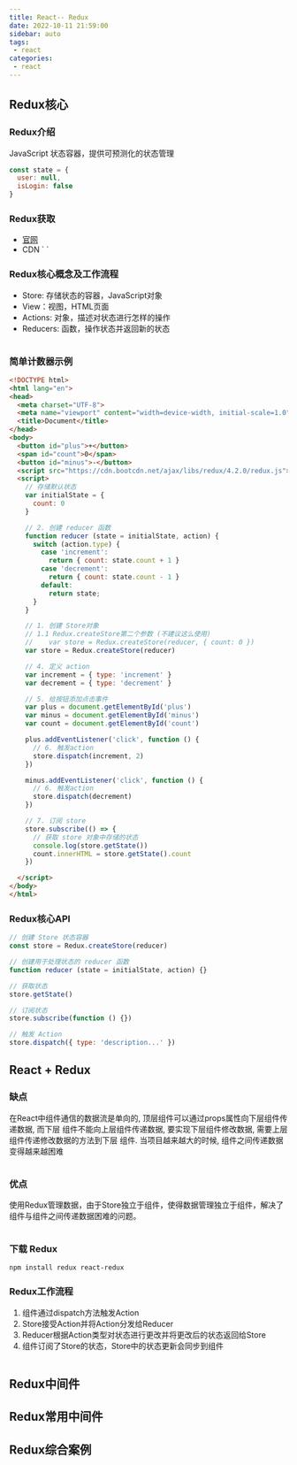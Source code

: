 ```yaml
---
title: React-- Redux
date: 2022-10-11 21:59:00
sidebar: auto
tags:
 - react
categories:
 - react
---
```


## Redux核心


### Redux介绍

JavaScript 状态容器，提供可预测化的状态管理

```jsx
const state = {
  user: null,
  isLogin: false
}
```

### Redux获取

+ [官网](https://cn.redux.js.org/)
+ CDN
  `
  <script src="https://cdn.bootcdn.net/ajax/libs/redux/4.2.0/redux.js"></script>
  `

### Redux核心概念及工作流程

+ Store: 存储状态的容器，JavaScript对象
+ View：视图，HTML页面
+ Actions: 对象，描述对状态进行怎样的操作
+ Reducers: 函数，操作状态并返回新的状态

<img :src="$withBase('/images/react/redux/1.jpg')" alt="">

### 简单计数器示例

```html
<!DOCTYPE html>
<html lang="en">
<head>
  <meta charset="UTF-8">
  <meta name="viewport" content="width=device-width, initial-scale=1.0">
  <title>Document</title>
</head>
<body>
  <button id="plus">+</button>
  <span id="count">0</span>
  <button id="minus">-</button>
  <script src="https://cdn.bootcdn.net/ajax/libs/redux/4.2.0/redux.js"></script>
  <script>
    // 存储默认状态
    var initialState = {
      count: 0
    }

    // 2. 创建 reducer 函数
    function reducer (state = initialState, action) {
      switch (action.type) {
        case 'increment':
          return { count: state.count + 1 }
        case 'decrement':
          return { count: state.count - 1 }
        default:
          return state;
      }
    }

    // 1. 创建 Store对象
    // 1.1 Redux.createStore第二个参数 (不建议这么使用)
    //    var store = Redux.createStore(reducer, { count: 0 })
    var store = Redux.createStore(reducer)

    // 4. 定义 action
    var increment = { type: 'increment' }
    var decrement = { type: 'decrement' }

    // 5. 给按钮添加点击事件
    var plus = document.getElementById('plus')
    var minus = document.getElementById('minus')
    var count = document.getElementById('count')

    plus.addEventListener('click', function () {
      // 6. 触发action
      store.dispatch(increment, 2)
    })

    minus.addEventListener('click', function () {
      // 6. 触发action
      store.dispatch(decrement)
    })

    // 7. 订阅 store
    store.subscribe(() => {
      // 获取 store 对象中存储的状态
      console.log(store.getState())
      count.innerHTML = store.getState().count
    })

  </script>
</body>
</html>
```

### Redux核心API

```js
// 创建 Store 状态容器
const store = Redux.createStore(reducer)

// 创建用于处理状态的 reducer 函数
function reducer (state = initialState, action) {}

// 获取状态
store.getState()

// 订阅状态
store.subscribe(function () {})

// 触发 Action
store.dispatch({ type: 'description...' })
```

## React + Redux

### 缺点

在React中组件通信的数据流是单向的, 顶层组件可以通过props属性向下层组件传递数据, ⽽下层
组件不能向上层组件传递数据, 要实现下层组件修改数据, 需要上层组件传递修改数据的⽅法到下层
组件. 当项⽬越来越⼤的时候, 组件之间传递数据变得越来越困难

<img :src="$withBase('/images/react/redux/2.jpg')" alt="">

### 优点

使⽤Redux管理数据，由于Store独⽴于组件，使得数据管理独⽴于组件，解决了组件与组件之间传递数据困难的问题。

<img :src="$withBase('/images/react/redux/3.jpg')" alt="">

### 下载 Redux

`npm install redux react-redux`

### Redux工作流程

1. 组件通过dispatch方法触发Action
2. Store接受Action并将Action分发给Reducer
3. Reducer根据Action类型对状态进行更改并将更改后的状态返回给Store
4. 组件订阅了Store的状态，Store中的状态更新会同步到组件

<img :src="$withBase('/images/react/redux/4.jpg')" alt="">

## Redux中间件

## Redux常用中间件

## Redux综合案例
